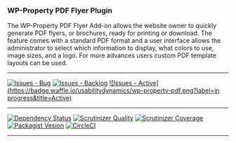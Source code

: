 ### WP-Property PDF Flyer Plugin

The WP-Property PDF Flyer Add-on allows the website owner to quickly generate PDF flyers, or brochures, ready for printing or download. The feature comes with a standard PDF format and a user interface allows the administrator to select which information to display, what colors to use, image sizes, and a logo. For more advances users custom PDF template layouts can be used.

***
[![Issues - Bug](https://badge.waffle.io/usabilitydynamics/wp-property-pdf.png?label=bug&title=Bugs)](http://waffle.io/usabilitydynamics/wp-property-pdf)
[![Issues - Backlog](https://badge.waffle.io/usabilitydynamics/wp-property-pdf.png?label=backlog&title=Backlog)](http://waffle.io/usabilitydynamics/wp-property-pdf/)
[![Issues - Active](https://badge.waffle.io/usabilitydynamics/wp-property-pdf.png?label=in progress&title=Active)](http://waffle.io/usabilitydynamics/wp-property-pdf/)
***
[![Dependency Status](https://gemnasium.com/usabilitydynamics/wp-property-pdf.svg)](https://gemnasium.com/usabilitydynamics/wp-property-pdf)
[![Scrutinizer Quality](http://img.shields.io/scrutinizer/g/usabilitydynamics/wp-property-pdf.svg)](https://scrutinizer-ci.com/g/usabilitydynamics/wp-property-pdf)
[![Scrutinizer Coverage](http://img.shields.io/scrutinizer/coverage/g/usabilitydynamics/wp-property-pdf.svg)](https://scrutinizer-ci.com/g/usabilitydynamics/wp-property-pdf)
[![Packagist Vesion](http://img.shields.io/packagist/v/usabilitydynamics/wp-property-pdf.svg)](https://packagist.org/packages/usabilitydynamics/wp-property-pdf)
[![CircleCI](https://circleci.com/gh/usabilitydynamics/wp-property-pdf.png)](https://circleci.com/gh/usabilitydynamics/wp-property-pdf)
***